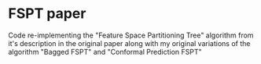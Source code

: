 # FSPT paper

Code re-implementing the "Feature Space Partitioning Tree" algorithm from it's description in the original paper along with my original variations of the algorithm "Bagged FSPT" and "Conformal Prediction FSPT"
